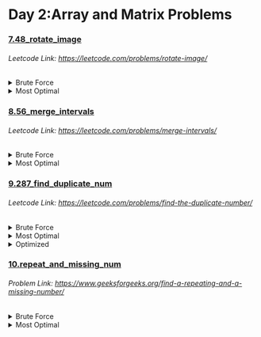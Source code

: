 # Day 2:Array and Matrix Problems

### [7.48_rotate_image](https://github.com/shamli1997/sde_sheet_180_problems/blob/main/sde_sheet_180_problems/Day_2_Array_Matrix/7.48_rotate_image.py)
###### Leetcode Link: https://leetcode.com/problems/rotate-image/
<details><summary>Brute Force</summary>


##### TC: O (N ^ 2)  to linearly iterate and put it into some other matrix.
##### SC: O (N ^ 2) to copy it into some other matrix.

1. Take another dummy matrix of n*n, and then take the first row of the matrix and put it in the last column of the dummy matrix.
2. take the second row of the matrix, and put it in the second last column of the matrix and so.
</details>

<details><summary>Most Optimal</summary>

##### TC: O(N ^ 2)
##### SC: O(1)
 1. By observation, we see that the first column of the original matrix is the reverse of the first row of the rotated matrix, so that’s why we transpose the matrix and then reverse each row, and since we are making changes in the matrix itself space complexity gets reduced to O(1).
 2. Transpose of the matrix. (transposing means changing columns to rows and rows to columns)
 3. Reverse each row of the matrix.

</details>

### [8.56_merge_intervals](https://github.com/shamli1997/sde_sheet_180_problems/blob/main/sde_sheet_180_problems/Day_2_Array_Matrix/8.56_merge_intervals.py)
###### Leetcode Link: https://leetcode.com/problems/merge-intervals/
<details><summary>Brute Force</summary>


##### TC:   O(NlogN)+O(N*N). O(NlogN) for sorting the array, and O(N*N) because we are checking to the right for each index which is a nested loop.
##### SC: O(N), as we are using a separate data structure.

1. First check whether the array is sorted or not.If not sort the array.
2. Now linearly iterate over the array and then check for all of its next intervals whether they are overlapping with the interval at the current index. 
3. Take a new data structure and insert the overlapped interval. 
4. If while iterating if the interval lies in the interval present in the data structure simply continue and move to the next interval.
</details>

<details><summary>Most Optimal</summary>

##### TC: O(NlogN) + O(N). O(NlogN) for sorting and O(N) for traversing through the array.
##### SC: O(N) to return the answer of the merged intervals.
 1. Linearly iterate over the array if the data structure is empty insert the interval in the data structure.2. If the last element in the data structure overlaps with the current interval we merge the intervals by updating the last element in the data structure.
 3. and if the current interval does not overlap with the last element in the data structure simply insert it into the data structure.

</details>

### [9.287_find_duplicate_num](https://github.com/shamli1997/sde_sheet_180_problems/blob/main/sde_sheet_180_problems/Day_2_Array_Matrix/9.287_find_duplicate_num.py)
###### Leetcode Link: https://leetcode.com/problems/find-the-duplicate-number/
<details><summary>Brute Force</summary>


##### TC:   O(NlogN +N)  NlogN for sorting the array and O(N) for traversing through the array and checking if adjacent elements are equal or not. But this will distort the array.
##### SC: O(1)

1. Sort the array. After that, if there is any duplicate number they will be adjacent.So we simply have to check if arr[i]==arr[i+1] and if it is true,arr[i] is the duplicate number.
</details>

<details><summary>Most Optimal</summary>

##### TC: O(N), as we are traversing through the array only once.

##### SC: O(N), as we are using extra space for frequency array.
 1. Take a frequency array of size N+1 and initialize it to 0. Now traverse through the array and if the frequency of the element is 0 increase it by 1, else if the frequency is not 0 then that element is the required answer.

</details>

<details><summary>Optimized</summary>

##### TC: O(N), Each element is visited at most twice (once in the first loop to find the duplicate and once in the second loop to restore the numbers).

##### SC: O(1), All manipulation is done in place, so no additional storage (barring one variable) is needed.
1.  Iterate over the array, evaluating each element (let's call the current element curcur).
2. Since we use negative marking, we must ensure that the current element (curcur) is positive (i.e. if curcur is negative, then use its absolute value).

3. Check if nums[cur]nums[cur] is negative.

    1. If it is, then we have already performed this operation for the same number, and hence curcur is the duplicate number. Store curcur as the duplicate and exit the loop.

    2. Otherwise, flip the sign of nums[cur]nums[cur] (i.e. make it negative). Move to the next element and repeat step 3.

4. Once we've identified the duplicate, we could just return the duplicate number. However, even though we were not able to meet the problem constraints, we can show that we are mindful of the constraints by restoring the array. This is done by changing all negative numbers to positive.

</details>

### [10.repeat_and_missing_num](https://github.com/shamli1997/sde_sheet_180_problems/blob/main/sde_sheet_180_problems/Day_2_Array_Matrix/10.repeat_and_missing_num.py)
###### Problem Link: https://www.geeksforgeeks.org/find-a-repeating-and-a-missing-number/
<details><summary>Brute Force</summary>


##### TC: O(N) + O(N) (as we are traversing 2 times )
##### SC: O(N) As we are making new substitute array

1. Take a substitute array of size N+1 and initalize it with 0.
2. Traverse the given array and increase the value of substitute[arr[i]] by one .
3. Then again traverse the substitute array starting from index 1 to N.
4. If you find any index value greater than 1 that is repeating element A.
5. If you find any index value = 0 then that is the missing element B.
</details>

<details><summary>Most Optimal</summary>

##### TC: O(N)

##### SC: O(1)
 1. Iterate through array
 2. mark arr[abs(arr[i])-1] = -arr[abs(arr[i])-1]
 3. if arr element is already -ve then we have our repeating number
 4. Iterate through array and check which index is having +ve ele that index + 1 is our missing number

</details>
